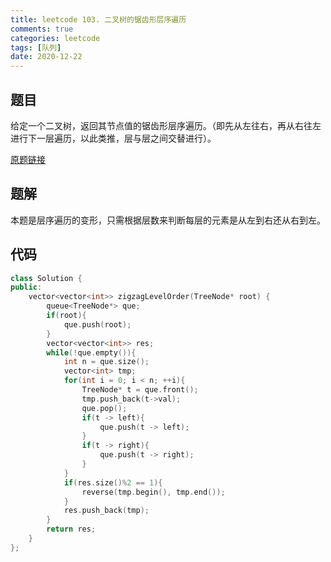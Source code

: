 ```yaml
---
title: leetcode 103. 二叉树的锯齿形层序遍历
comments: true
categories: leetcode
tags: [队列]
date: 2020-12-22
---
```


## 题目
给定一个二叉树，返回其节点值的锯齿形层序遍历。（即先从左往右，再从右往左进行下一层遍历，以此类推，层与层之间交替进行）。

[原题链接](https://leetcode-cn.com/problems/binary-tree-zigzag-level-order-traversal/)
## 题解
本题是层序遍历的变形，只需根据层数来判断每层的元素是从左到右还从右到左。

## 代码
```cpp 
class Solution {
public:
    vector<vector<int>> zigzagLevelOrder(TreeNode* root) {
        queue<TreeNode*> que;
        if(root){
            que.push(root);
        }
        vector<vector<int>> res;
        while(!que.empty()){
            int n = que.size();
            vector<int> tmp;
            for(int i = 0; i < n; ++i){
                TreeNode* t = que.front();
                tmp.push_back(t->val);
                que.pop();
                if(t -> left){
                    que.push(t -> left);
                }
                if(t -> right){
                    que.push(t -> right);
                }
            }
            if(res.size()%2 == 1){
                reverse(tmp.begin(), tmp.end());
            }
            res.push_back(tmp);
        }
        return res;
    }
};
```

